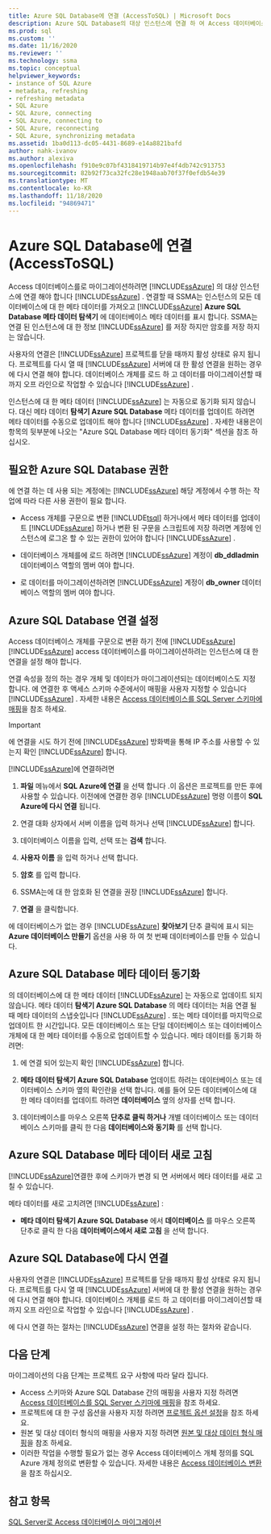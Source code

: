 ```yaml
---
title: Azure SQL Database에 연결 (AccessToSQL) | Microsoft Docs
description: Azure SQL Database의 대상 인스턴스에 연결 하 여 Access 데이터베이스를 마이그레이션하는 방법에 대해 알아봅니다. SSMA는 Azure SQL Database의 데이터베이스에 대 한 메타 데이터를 가져옵니다.
ms.prod: sql
ms.custom: ''
ms.date: 11/16/2020
ms.reviewer: ''
ms.technology: ssma
ms.topic: conceptual
helpviewer_keywords:
- instance of SQL Azure
- metadata, refreshing
- refreshing metadata
- SQL Azure
- SQL Azure, connecting
- SQL Azure, connecting to
- SQL Azure, reconnecting
- SQL Azure, synchronizing metadata
ms.assetid: 1ba0d113-dc05-4431-8689-e14a8821bafd
author: nahk-ivanov
ms.author: alexiva
ms.openlocfilehash: f910e9c07bf4318419714b97e4f4db742c913753
ms.sourcegitcommit: 82b92f73ca32fc28e1948aab70f37f0efdb54e39
ms.translationtype: MT
ms.contentlocale: ko-KR
ms.lasthandoff: 11/18/2020
ms.locfileid: "94869471"
---
```

# <a name="connecting-to-azure-sql-database-accesstosql"></a>Azure SQL Database에 연결 (AccessToSQL)

Access 데이터베이스를로 마이그레이션하려면 [!INCLUDE[ssAzure](../../includes/ssazure_md.md)] 의 대상 인스턴스에 연결 해야 합니다 [!INCLUDE[ssAzure](../../includes/ssazure_md.md)] . 연결할 때 SSMA는 인스턴스의 모든 데이터베이스에 대 한 메타 데이터를 가져오고 [!INCLUDE[ssAzure](../../includes/ssazure_md.md)] **Azure SQL Database 메타 데이터 탐색기** 에 데이터베이스 메타 데이터를 표시 합니다. SSMA는 연결 된 인스턴스에 대 한 정보 [!INCLUDE[ssAzure](../../includes/ssazure_md.md)] 를 저장 하지만 암호를 저장 하지는 않습니다.

사용자의 연결은 [!INCLUDE[ssAzure](../../includes/ssazure_md.md)] 프로젝트를 닫을 때까지 활성 상태로 유지 됩니다. 프로젝트를 다시 열 때 [!INCLUDE[ssAzure](../../includes/ssazure_md.md)] 서버에 대 한 활성 연결을 원하는 경우에 다시 연결 해야 합니다. 데이터베이스 개체를 로드 하 고 데이터를 마이그레이션할 때까지 오프 라인으로 작업할 수 있습니다 [!INCLUDE[ssAzure](../../includes/ssazure_md.md)] .

인스턴스에 대 한 메타 데이터 [!INCLUDE[ssAzure](../../includes/ssazure_md.md)] 는 자동으로 동기화 되지 않습니다. 대신 메타 데이터 **탐색기 Azure SQL Database** 메타 데이터를 업데이트 하려면 메타 데이터를 수동으로 업데이트 해야 합니다 [!INCLUDE[ssAzure](../../includes/ssazure_md.md)] . 자세한 내용은이 항목의 뒷부분에 나오는 "Azure SQL Database 메타 데이터 동기화" 섹션을 참조 하십시오.

## <a name="required-azure-sql-database-permissions"></a>필요한 Azure SQL Database 권한

에 연결 하는 데 사용 되는 계정에는 [!INCLUDE[ssAzure](../../includes/ssazure_md.md)] 해당 계정에서 수행 하는 작업에 따라 다른 사용 권한이 필요 합니다.

- Access 개체를 구문으로 변환 [!INCLUDE[tsql](../../includes/tsql-md.md)] 하거나에서 메타 데이터를 업데이트 [!INCLUDE[ssAzure](../../includes/ssazure_md.md)] 하거나 변환 된 구문을 스크립트에 저장 하려면 계정에 인스턴스에 로그온 할 수 있는 권한이 있어야 합니다 [!INCLUDE[ssAzure](../../includes/ssazure_md.md)] .

- 데이터베이스 개체를에 로드 하려면 [!INCLUDE[ssAzure](../../includes/ssazure_md.md)] 계정이 **db_ddladmin** 데이터베이스 역할의 멤버 여야 합니다.

- 로 데이터를 마이그레이션하려면 [!INCLUDE[ssAzure](../../includes/ssazure_md.md)] 계정이 **db_owner** 데이터베이스 역할의 멤버 여야 합니다.

## <a name="establishing-an-azure-sql-database-connection"></a>Azure SQL Database 연결 설정

Access 데이터베이스 개체를 구문으로 변환 하기 전에 [!INCLUDE[ssAzure](../../includes/ssazure_md.md)] [!INCLUDE[ssAzure](../../includes/ssazure_md.md)] access 데이터베이스를 마이그레이션하려는 인스턴스에 대 한 연결을 설정 해야 합니다.

연결 속성을 정의 하는 경우 개체 및 데이터가 마이그레이션되는 데이터베이스도 지정 합니다. 에 연결한 후 액세스 스키마 수준에서이 매핑을 사용자 지정할 수 있습니다 [!INCLUDE[ssAzure](../../includes/ssazure_md.md)] . 자세한 내용은 [Access 데이터베이스를 SQL Server 스키마에 매핑](mapping-source-and-target-databases-accesstosql.md)을 참조 하세요.
  
> [!IMPORTANT]
> 에 연결을 시도 하기 전에 [!INCLUDE[ssAzure](../../includes/ssazure_md.md)] 방화벽을 통해 IP 주소를 사용할 수 있는지 확인 [!INCLUDE[ssAzure](../../includes/ssazure_md.md)] 합니다.
  
[!INCLUDE[ssAzure](../../includes/ssazure_md.md)]에 연결하려면

1. **파일** 메뉴에서 **SQL Azure에 연결** 을 선택 합니다 .이 옵션은 프로젝트를 만든 후에 사용할 수 있습니다.
   이전에에 연결한 경우 [!INCLUDE[ssAzure](../../includes/ssazure_md.md)] 명령 이름이 **SQL Azure에 다시 연결** 됩니다.

2. 연결 대화 상자에서 서버 이름을 입력 하거나 선택 [!INCLUDE[ssAzure](../../includes/ssazure_md.md)] 합니다.

3. 데이터베이스 이름을 입력, 선택 또는 **검색** 합니다.

4. **사용자 이름** 을 입력 하거나 선택 합니다.

5. **암호** 를 입력 합니다.

6. SSMA는에 대 한 암호화 된 연결을 권장 [!INCLUDE[ssAzure](../../includes/ssazure_md.md)] 합니다.

7. **연결** 을 클릭합니다.
  
에 데이터베이스가 없는 경우 [!INCLUDE[ssAzure](../../includes/ssazure_md.md)] **찾아보기** 단추 클릭에 표시 되는 **Azure 데이터베이스 만들기** 옵션을 사용 하 여 첫 번째 데이터베이스를 만들 수 있습니다.

## <a name="synchronizing-azure-sql-database-metadata"></a>Azure SQL Database 메타 데이터 동기화

의 데이터베이스에 대 한 메타 데이터 [!INCLUDE[ssAzure](../../includes/ssazure_md.md)] 는 자동으로 업데이트 되지 않습니다. 메타 데이터 **탐색기 Azure SQL Database** 의 메타 데이터는 처음 연결 될 때 메타 데이터의 스냅숏입니다 [!INCLUDE[ssAzure](../../includes/ssazure_md.md)] . 또는 메타 데이터를 마지막으로 업데이트 한 시간입니다. 모든 데이터베이스 또는 단일 데이터베이스 또는 데이터베이스 개체에 대 한 메타 데이터를 수동으로 업데이트할 수 있습니다. 메타 데이터를 동기화 하려면:

1. 에 연결 되어 있는지 확인 [!INCLUDE[ssAzure](../../includes/ssazure_md.md)] 합니다.

2. **메타 데이터 탐색기 Azure SQL Database** 업데이트 하려는 데이터베이스 또는 데이터베이스 스키마 옆의 확인란을 선택 합니다.
   예를 들어 모든 데이터베이스에 대 한 메타 데이터를 업데이트 하려면 **데이터베이스** 옆의 상자를 선택 합니다.

3. 데이터베이스를 마우스 오른쪽 **단추로 클릭 하거나** 개별 데이터베이스 또는 데이터베이스 스키마를 클릭 한 다음 **데이터베이스와 동기화** 를 선택 합니다.

## <a name="refreshing-azure-sql-database-metadata"></a>Azure SQL Database 메타 데이터 새로 고침

[!INCLUDE[ssAzure](../../includes/ssazure_md.md)]연결한 후에 스키마가 변경 되 면 서버에서 메타 데이터를 새로 고칠 수 있습니다.

메타 데이터를 새로 고치려면 [!INCLUDE[ssAzure](../../includes/ssazure_md.md)] :

- **메타 데이터 탐색기 Azure SQL Database** 에서 **데이터베이스** 를 마우스 오른쪽 단추로 클릭 한 다음 **데이터베이스에서 새로 고침** 을 선택 합니다.

## <a name="reconnecting-to-azure-sql-database"></a>Azure SQL Database에 다시 연결

사용자의 연결은 [!INCLUDE[ssAzure](../../includes/ssazure_md.md)] 프로젝트를 닫을 때까지 활성 상태로 유지 됩니다. 프로젝트를 다시 열 때 [!INCLUDE[ssAzure](../../includes/ssazure_md.md)] 서버에 대 한 활성 연결을 원하는 경우에 다시 연결 해야 합니다. 데이터베이스 개체를 로드 하 고 데이터를 마이그레이션할 때까지 오프 라인으로 작업할 수 있습니다 [!INCLUDE[ssAzure](../../includes/ssazure_md.md)] .

에 다시 연결 하는 절차는 [!INCLUDE[ssAzure](../../includes/ssazure_md.md)] 연결을 설정 하는 절차와 같습니다.

## <a name="next-steps"></a>다음 단계

마이그레이션의 다음 단계는 프로젝트 요구 사항에 따라 달라 집니다.

- Access 스키마와 Azure SQL Database 간의 매핑을 사용자 지정 하려면 [Access 데이터베이스를 SQL Server 스키마에 매핑](mapping-source-and-target-databases-accesstosql.md)을 참조 하세요.
- 프로젝트에 대 한 구성 옵션을 사용자 지정 하려면 [프로젝트 옵션 설정](setting-conversion-and-migration-options-accesstosql.md)을 참조 하세요.
- 원본 및 대상 데이터 형식의 매핑을 사용자 지정 하려면 [원본 및 대상 데이터 형식 매핑](mapping-source-and-target-data-types-accesstosql.md)을 참조 하세요.
- 이러한 작업을 수행할 필요가 없는 경우 Access 데이터베이스 개체 정의를 SQL Azure 개체 정의로 변환할 수 있습니다. 자세한 내용은 [Access 데이터베이스 변환](converting-access-database-objects-accesstosql.md)을 참조 하십시오.

## <a name="see-also"></a>참고 항목

[SQL Server로 Access 데이터베이스 마이그레이션](migrating-access-databases-to-sql-server-azure-sql-db-accesstosql.md)
